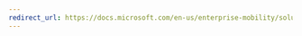 ```yaml
---
redirect_url: https://docs.microsoft.com/en-us/enterprise-mobility/solutions/fasttrack-how-to-work-with-managed-apps
---
```

